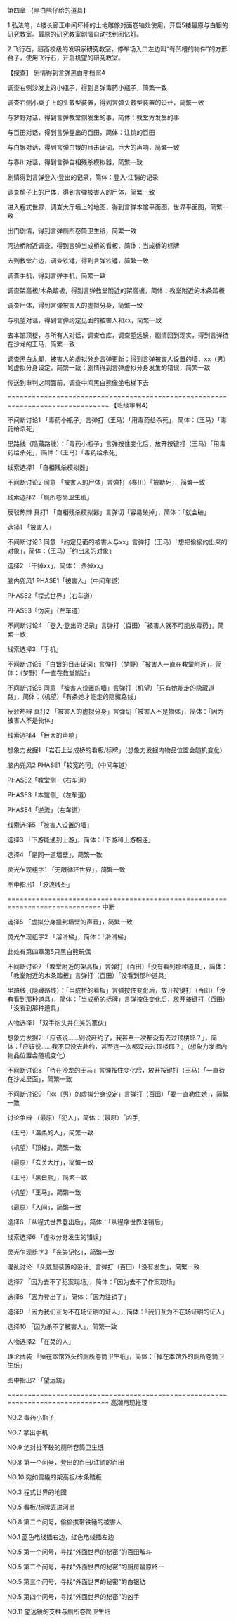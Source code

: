 第四章
【黑白熊仔给的道具】

1.弘法笔，4楼长廊正中间坏掉的土地雕像对面卷轴处使用，开启5楼最原与白银的研究教室。最原的研究教室剧情自动找到回忆灯。


2.飞行石，超高校级的发明家研究教室，停车场入口左边叫“有凹槽的物件”的方形台子，使用飞行石，开启机望的研究教室。



【搜查】
剧情得到言弹黑白熊档案4

调查右侧沙发上的小瓶子，得到言弹毒药小瓶子，简繁一致

调查右侧小桌子上的头戴型装置，得到言弹头戴型装置的设计，简繁一致

与梦野对话，得到言弹教堂侧发生的事，简体：教堂方发生的事

与百田对话，得到言弹登出的百田，简体：注销的百田

与白银对话，得到言弹白银的目击证词，巨大的声响，简繁一致

与春川对话，得到言弹自相残杀模拟器，简繁一致

剧情得到言弹登入·登出的记录，简体：登入·注销的记录

调查椅子上的尸体，得到言弹被害人的尸体，简繁一致

进入程式世界，调查大厅墙上的地图，得到言弹本馆平面图，世界平面图，简繁一致

出门剧情，得到言弹厕所卷筒卫生纸，简繁一致

河边桥附近调查，得到言弹当成桥的看板，简体：当成桥的标牌

去到教堂右边，调查铁锤，得到言弹铁锤，简繁一致

调查手机，得到言弹手机，简繁一致

调查架高板/木条踏板，得到言弹教堂附近的架高板，简体：教堂附近的木条踏板

调查尸体，得到言弹被害人的虚拟分身，简繁一致

与机望对话，得到言弹约定见面的被害人和xx，简繁一致

去本馆顶楼，与所有人对话，调查仓库，调查望远镜，剧情回到现实，得到言弹待在沙龙的王马，简繁一致

调查黑白太郎，被害人的虚拟分身言弹更新；得到言弹被害人设置的墙，xx（男）的虚拟分身设定，简繁一致；剧情得到言弹虚拟分身发生的错误，简繁一致

传送到审判之祠面前，调查中间黑白熊像坐电梯下去


===============================================================================
【班级审判4】

不间断讨论1
「毒药小瓶子」言弹打（王马）「用毒药给杀死」，简体：（王马）「毒药给杀死」

里路线（隐藏路线）：「毒药小瓶子」言弹按住变化后，放开按键打（王马）「用毒药给杀死」，简体：（王马）「毒药给杀死」

线索选择1
「自相残杀模拟器」


不间断讨论2 同意
「被害人的尸体」言弹打（春川）「被勒死」，简繁一致


线索选择2
「厕所卷筒卫生纸」


反驳热辩 真打1
「自相残杀模拟器」言弹切「容易破掉」，简体：「就会破」


选择1
「被害人」


不间断讨论3 同意
「约定见面的被害人与xx」言弹打（王马）「想把偷偷约出来的对象」，简体：（王马）「约出来的对象」


选择2
「干掉xx」，简体：「杀掉xx」


脑内兜风1
PHASE1「被害人」（中间车道）

PHASE2「程式世界」（右车道）

PHASE3「伪装」（左车道）


不间断讨论4
「登入·登出的记录」言弹打（百田）「被害人就不可能放毒药」，简繁一致


线索选择3
「手机」


不间断讨论5
「白银的目击证词」言弹打（梦野）「被害人一直在教堂附近」，简体：（梦野）「一直在教堂附近」



不间断讨论6 同意
「被害人设置的墙」言弹打（机望）「只有她能走的隐藏道路」，简体：（机望）「有条她才能走的隐藏路线」



反驳热辩 真打2
「被害人的虚拟分身」言弹切「被害人不是物体」，简体：「因为被害人不是物体」



线索选择4
「巨大的声响」


想象力发掘1
「岩石上当成桥的看板/标牌」（想象力发掘内物品位置会随机变化）


脑内兜风2
PHASE1「较宽的河」（中间车道）

PHASE2「教堂侧」（右车道）

PHASE3「本馆侧」（左车道）

PHASE4「逆流」（左车道）



线索选择5
「被害人设置的墙」

选择3
「下游能通到上游」，简体：「下游和上游相连」


选择4
「是同一道墙壁」，简繁一致


灵光乍现组字1
「无限循环世界」，简繁一致


图中指出1
「波浪线处」


=============================================================================
中断


选择5
「虚拟分身撞到墙壁的声音」，简繁一致


灵光乍现组字2
「溜滑梯」，简体：「滑滑梯」

此处有第四章第5只黑白熊玩偶


不间断讨论7
「教堂附近的架高板」言弹打（百田）「没有看到那种道具」，简体：「教堂附近的木条踏板」言弹打（百田）「没看到那种道具」

里路线（隐藏路线）：「当成桥的看板」言弹按住变化后，放开按键打（百田）「没有看到那种道具」，简体：「当成桥的标牌」言弹按住变化后，放开按键打（百田）「没看到那种道具」


人物选择1
「双手抱头并在笑的家伙」


想象力发掘2
「应该说......别说赴约了，我甚至一次都没有去过顶楼耶？」，简体：「应该说......我不只没去赴约，甚至连一次都没去过顶楼耶？」（想象力发掘内物品位置会随机变化）


不间断讨论8
「待在沙龙的王马」言弹按住变化后，放开按键打（王马）「一直待在沙龙里面」，简繁一致


不间断讨论9
「xx（男）的虚拟分身设定」言弹打（百田）「要一直勒住她」，简繁一致


讨论争辩
（最原）「犯人」，简体：（最原）「凶手」

（王马）「温柔的人」，简繁一致

（机望）「顶楼」，简繁一致

（最原）「玄关大厅」，简繁一致

（王马）「黑白熊」，简繁一致

（机望）「王马」，简繁一致

（最原）「入间」，简繁一致



选择6
「从程式世界登出后」，简体：「从程序世界注销后」


线索选择6
「虚拟分身发生的错误」


灵光乍现组字3
「丧失记忆」，简繁一致


混乱讨论
「头戴型装置的设计」言弹打（百田）「没有发生」，简繁一致


选择7
「因为去不了犯案现场」，简体：「因为去不了作案现场」


选择8
「因为登出了」，简体：「因为注销了」


选择9
「因为我们互为不在场证明的证人」，简体：「我们互为不在场证明的证人」


选择10
「因为杀不了被害人」，简繁一致


人物选择2
「在哭的人」


理论武装
「掉在本馆外头的厕所卷筒卫生纸」，简体：「掉在本馆外的厕所卷筒卫生纸」


图中指出2
「望远鏡」


===============================================================================
高潮再现推理

NO.2 毒药小瓶子

NO.7 拿出手机

NO.9 绝对扯不破的厕所卷筒卫生纸

NO.8 第一个问号，登出的百田/注销的百田

NO.10 宛如雪橇的架高板/木条踏板

NO.3 程式世界的地图

NO.5 看板/标牌丢进河里

NO.8 第二个问号，偷偷携带铁锤的被害人

NO.1 蓝色电线插右边，红色电线插左边

NO.5 第一个问号，寻找“外面世界的秘密”的百田解斗

NO.5 第二个问号，寻找“外面世界的秘密”的厨房最原终一

NO.5 第三个问号，寻找“外面世界的秘密”的白银纺

NO.5 第四个问号，寻找“外面世界的秘密”的凶手

NO.11 望远镜的支柱与厕所卷筒卫生纸

